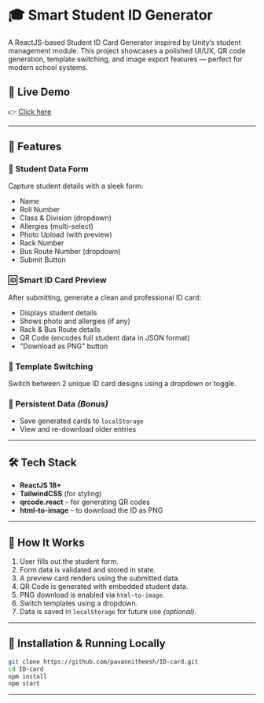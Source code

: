 # 🎓 Smart Student ID Generator

A ReactJS-based Student ID Card Generator inspired by Unity’s student management module. This project showcases a polished UI/UX, QR code generation, template switching, and image export features — perfect for modern school systems.

## 🚀 Live Demo

👉 [Click here](https://id-card-ten-lac.vercel.app) 

---

## 📌 Features

### 📝 Student Data Form
Capture student details with a sleek form:
- Name
- Roll Number
- Class & Division (dropdown)
- Allergies (multi-select)
- Photo Upload (with preview)
- Rack Number
- Bus Route Number (dropdown)
- Submit Button

### 🆔 Smart ID Card Preview
After submitting, generate a clean and professional ID card:
- Displays student details
- Shows photo and allergies (if any)
- Rack & Bus Route details
- QR Code (encodes full student data in JSON format)
- "Download as PNG" button

### 🎨 Template Switching
Switch between 2 unique ID card designs using a dropdown or toggle.

### 📂 Persistent Data *(Bonus)*
- Save generated cards to `localStorage`
- View and re-download older entries

---

## 🛠️ Tech Stack

- **ReactJS 18+**
- **TailwindCSS** (for styling)
- **qrcode.react** – for generating QR codes
- **html-to-image** – to download the ID as PNG



---

## 🧠 How It Works

1. User fills out the student form.
2. Form data is validated and stored in state.
3. A preview card renders using the submitted data.
4. QR Code is generated with embedded student data.
5. PNG download is enabled via `html-to-image`.
6. Switch templates using a dropdown.
7. Data is saved in `localStorage` for future use *(optional)*.

---

## 📅 Installation & Running Locally

```bash
git clone https://github.com/pavannitheesh/ID-card.git
cd ID-card
npm install
npm start
```
---
